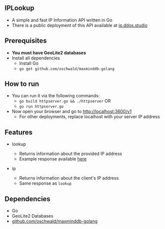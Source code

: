 ## IPLookup
- A simple and fast IP Information API written in Go
- There is a public deployment of this API available at [ip.ddos.studio](https://ip.ddos.studio/v1/lookup/1.1.1.1)

## Prerequisites
- **You must have GeoLite2 databases**
- Install all dependencies
    - Install Go
    - `go get github.com/oschwald/maxminddb-golang`

## How to run
- You can run it via the following commands:
    - `go build httpserver.go && ./httpserver` OR
    - `go run httpserver.go`
- Now open your browser and go to [http://localhost:3600/v1](http://localhost:3600/v1)
    - For other deployments, replace localhost with your server IP address


## Features
- lookup
   - Returns information about the provided IP address
   - Example response available [here](https://ip.ddos.studio/v1/lookup/1.1.1.1)

-  ip
    - Returns information about the client's IP address
    - Same response as `lookup`


## Dependencies
- Go
- GeoLite2 Databases
- [github.com/oschwald/maxminddb-golang](https://github.com/oschwald/maxminddb-golang)
